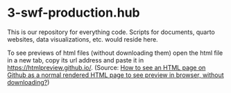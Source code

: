 # 3-swf-production.hub
This is our repository for everything code. Scripts for documents, quarto websites, data visualizations, etc. would reside here.

To see previews of html files (without downloading them) open the html file in a new tab, copy its url address and paste it in 
https://htmlpreview.github.io/. (Source: [How to see an HTML page on Github as a normal rendered HTML page to see preview in browser, without downloading?](https://stackoverflow.com/questions/8446218/how-to-see-an-html-page-on-github-as-a-normal-rendered-html-page-to-see-preview))
